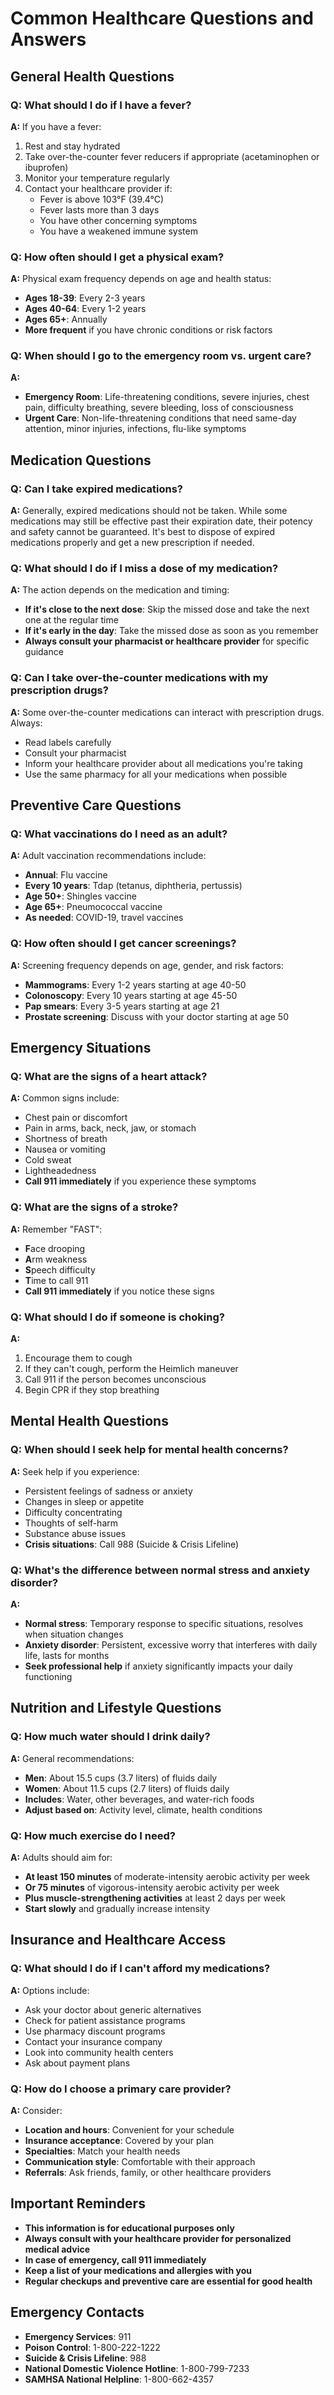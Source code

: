 # Common Healthcare Questions and Answers

## General Health Questions

### Q: What should I do if I have a fever?
**A:** If you have a fever:
1. Rest and stay hydrated
2. Take over-the-counter fever reducers if appropriate (acetaminophen or ibuprofen)
3. Monitor your temperature regularly
4. Contact your healthcare provider if:
   - Fever is above 103°F (39.4°C)
   - Fever lasts more than 3 days
   - You have other concerning symptoms
   - You have a weakened immune system

### Q: How often should I get a physical exam?
**A:** Physical exam frequency depends on age and health status:
- **Ages 18-39**: Every 2-3 years
- **Ages 40-64**: Every 1-2 years
- **Ages 65+**: Annually
- **More frequent** if you have chronic conditions or risk factors

### Q: When should I go to the emergency room vs. urgent care?
**A:** 
- **Emergency Room**: Life-threatening conditions, severe injuries, chest pain, difficulty breathing, severe bleeding, loss of consciousness
- **Urgent Care**: Non-life-threatening conditions that need same-day attention, minor injuries, infections, flu-like symptoms

## Medication Questions

### Q: Can I take expired medications?
**A:** Generally, expired medications should not be taken. While some medications may still be effective past their expiration date, their potency and safety cannot be guaranteed. It's best to dispose of expired medications properly and get a new prescription if needed.

### Q: What should I do if I miss a dose of my medication?
**A:** The action depends on the medication and timing:
- **If it's close to the next dose**: Skip the missed dose and take the next one at the regular time
- **If it's early in the day**: Take the missed dose as soon as you remember
- **Always consult your pharmacist or healthcare provider** for specific guidance

### Q: Can I take over-the-counter medications with my prescription drugs?
**A:** Some over-the-counter medications can interact with prescription drugs. Always:
- Read labels carefully
- Consult your pharmacist
- Inform your healthcare provider about all medications you're taking
- Use the same pharmacy for all your medications when possible

## Preventive Care Questions

### Q: What vaccinations do I need as an adult?
**A:** Adult vaccination recommendations include:
- **Annual**: Flu vaccine
- **Every 10 years**: Tdap (tetanus, diphtheria, pertussis)
- **Age 50+**: Shingles vaccine
- **Age 65+**: Pneumococcal vaccine
- **As needed**: COVID-19, travel vaccines

### Q: How often should I get cancer screenings?
**A:** Screening frequency depends on age, gender, and risk factors:
- **Mammograms**: Every 1-2 years starting at age 40-50
- **Colonoscopy**: Every 10 years starting at age 45-50
- **Pap smears**: Every 3-5 years starting at age 21
- **Prostate screening**: Discuss with your doctor starting at age 50

## Emergency Situations

### Q: What are the signs of a heart attack?
**A:** Common signs include:
- Chest pain or discomfort
- Pain in arms, back, neck, jaw, or stomach
- Shortness of breath
- Nausea or vomiting
- Cold sweat
- Lightheadedness
- **Call 911 immediately** if you experience these symptoms

### Q: What are the signs of a stroke?
**A:** Remember "FAST":
- **F**ace drooping
- **A**rm weakness
- **S**peech difficulty
- **T**ime to call 911
- **Call 911 immediately** if you notice these signs

### Q: What should I do if someone is choking?
**A:** 
1. Encourage them to cough
2. If they can't cough, perform the Heimlich maneuver
3. Call 911 if the person becomes unconscious
4. Begin CPR if they stop breathing

## Mental Health Questions

### Q: When should I seek help for mental health concerns?
**A:** Seek help if you experience:
- Persistent feelings of sadness or anxiety
- Changes in sleep or appetite
- Difficulty concentrating
- Thoughts of self-harm
- Substance abuse issues
- **Crisis situations**: Call 988 (Suicide & Crisis Lifeline)

### Q: What's the difference between normal stress and anxiety disorder?
**A:** 
- **Normal stress**: Temporary response to specific situations, resolves when situation changes
- **Anxiety disorder**: Persistent, excessive worry that interferes with daily life, lasts for months
- **Seek professional help** if anxiety significantly impacts your daily functioning

## Nutrition and Lifestyle Questions

### Q: How much water should I drink daily?
**A:** General recommendations:
- **Men**: About 15.5 cups (3.7 liters) of fluids daily
- **Women**: About 11.5 cups (2.7 liters) of fluids daily
- **Includes**: Water, other beverages, and water-rich foods
- **Adjust based on**: Activity level, climate, health conditions

### Q: How much exercise do I need?
**A:** Adults should aim for:
- **At least 150 minutes** of moderate-intensity aerobic activity per week
- **Or 75 minutes** of vigorous-intensity aerobic activity per week
- **Plus muscle-strengthening activities** at least 2 days per week
- **Start slowly** and gradually increase intensity

## Insurance and Healthcare Access

### Q: What should I do if I can't afford my medications?
**A:** Options include:
- Ask your doctor about generic alternatives
- Check for patient assistance programs
- Use pharmacy discount programs
- Contact your insurance company
- Look into community health centers
- Ask about payment plans

### Q: How do I choose a primary care provider?
**A:** Consider:
- **Location and hours**: Convenient for your schedule
- **Insurance acceptance**: Covered by your plan
- **Specialties**: Match your health needs
- **Communication style**: Comfortable with their approach
- **Referrals**: Ask friends, family, or other healthcare providers

## Important Reminders

- **This information is for educational purposes only**
- **Always consult with your healthcare provider for personalized medical advice**
- **In case of emergency, call 911 immediately**
- **Keep a list of your medications and allergies with you**
- **Regular checkups and preventive care are essential for good health**

## Emergency Contacts

- **Emergency Services**: 911
- **Poison Control**: 1-800-222-1222
- **Suicide & Crisis Lifeline**: 988
- **National Domestic Violence Hotline**: 1-800-799-7233
- **SAMHSA National Helpline**: 1-800-662-4357
